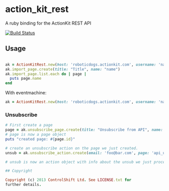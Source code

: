 # action_kit_rest

A ruby binding for the ActionKit REST API

[![Build Status](https://travis-ci.org/controlshift/action_kit_rest.svg)](https://travis-ci.org/controlshift/action_kit_rest)

## Usage

```ruby

ak = ActionKitRest.new(host: 'roboticdogs.actionkit.com', username: 'name', password: 'pass')
ak.import_page.create(title: "Title", name: "name")
ak.import_page.list.each do | page |
  puts page.name
end

```

With eventmachine:

```ruby
ak = ActionKitRest.new(host: 'roboticdogs.actionkit.com', username: 'name', password: 'pass', adapter: :em_synchrony)
```

### Unsubscribe


```ruby
# First create a page
page = ak.unsubscribe_page.create(title: "Unsubscribe from API", name: "api_unsubscribes")
# page is now a page object
puts "created page: #{page.id}"

# create an unsubscribe action on the page we just created.
unsub = ak.unsubscribe_action.create(email: 'foo@bar.com', page: 'api_unsubscribes')

# unsub is now an action object with info about the unsub we just processed.

## Copyright

Copyright (c) 2013 ControlShift Ltd. See LICENSE.txt for
further details.

